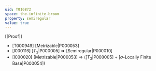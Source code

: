 ```yaml
---
uid: T016872
space: the-infinite-broom
property: semiregular
value: true
---
```

[[Proof]]

* [T000949] [Metrizable|P000053]
* [I000116] [$T_3$|P000005] => [Semiregular|P000010]
* [I000020] [Metrizable|P000053] => ([$T_3$|P000005] + [$\sigma$-Locally Finite Base|P000054])

